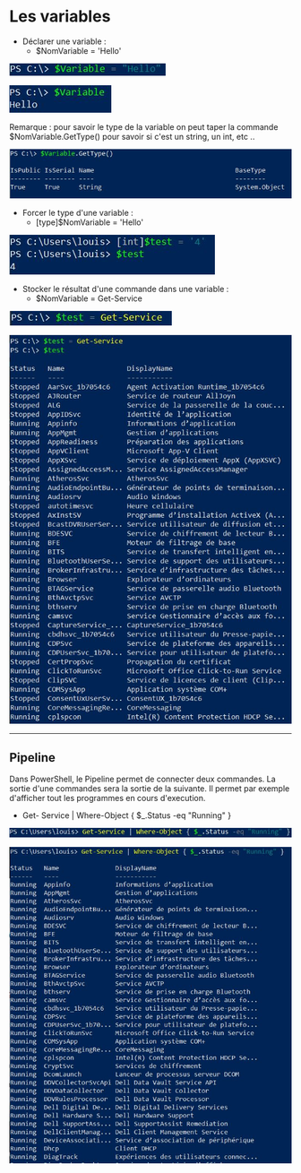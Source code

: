 # Les variables 

- Déclarer une variable : 
  - $NomVariable = 'Hello'
  
![](ressources/Variables.jpg)

![](ressources/testvariables.jpg)


Remarque : pour savoir le type de la variable on peut taper la commande $NomVariable.GetType() pour savoir si c'est un string, un int, etc .. 

![](ressources/typevariables.jpg)

- Forcer le type d'une variable : 
  - [type]$NomVariable = 'Hello' 

![](ressources/Capture.jpg)

- Stocker le résultat d'une commande dans une variable : 
  - $NomVariable = Get-Service 

![](ressources/cmddansunevariables.jpg)

![](ressources/cmd.jpg)

***
## Pipeline 

Dans PowerShell, le Pipeline permet de connecter deux commandes. La sortie d'une commandes sera la sortie de la suivante. Il permet par exemple d'afficher tout les programmes en cours d'execution. 

  - Get- Service | Where-Object { $_.Status -eq "Running" }

![](ressources/pipe.jpg)

![](ressources/pipe2.jpg)